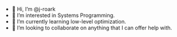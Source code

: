 - 👋 Hi, I’m @j-roark
- 👀 I’m interested in Systems Programming.
- 🌱 I’m currently learning low-level optimization.
- 💞️ I’m looking to collaborate on anything that I can offer help with.
